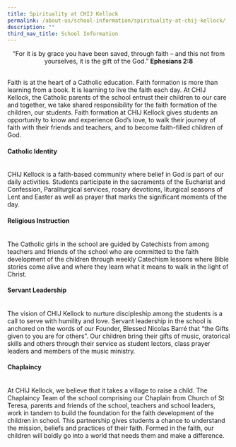 ```yaml
---
title: Spirituality at CHIJ Kellock
permalink: /about-us/school-information/spirituality-at-chij-kellock/
description: ""
third_nav_title: School Information
---
```

<p align="center">“For it is by grace you have been saved, through faith – and this not from yourselves, it is the gift of the God.” 
<b>Ephesians 2:8</b></p>
<br>
Faith is at the heart of a Catholic education. Faith formation is more than learning from a book. It is learning to live the faith each day. At CHIJ Kellock, the Catholic parents of the school entrust their children to our care and together, we take shared responsibility for the faith formation of the children, our students. Faith formation at CHIJ Kellock gives students an opportunity to know and experience God’s love, to walk their journey of faith with their friends and teachers, and to become faith-filled children of God. 
<br>
<h4> Catholic Identity </h4><br >
CHIJ Kellock is a faith-based community where belief in God is part of our daily activities. Students participate in the sacraments of the Eucharist and Confession, Paraliturgical services, rosary devotions, liturgical seasons of Lent and Easter as well as prayer that marks the significant moments of the day. 
<br>
<h4>Religious Instruction</h4><br >
The Catholic girls in the school are guided by Catechists from among teachers and friends of the school who are committed to the faith development of the children through weekly Catechism lessons where Bible stories come alive and where they learn what it means to walk in the light of Christ.
<br>
<h4>Servant Leadership</h4><br >
The vision of CHIJ Kellock to nurture discipleship among the students is a call to serve with humility and love. Servant leadership in the school is anchored on the words of our Founder, Blessed Nicolas Barré that “the Gifts given to you are for others”. Our children bring their gifts of music, oratorical skills and others through their service as student lectors, class prayer leaders and members of the music ministry. 
<br>
<h4>Chaplaincy</h4><br >
At CHIJ Kellock, we believe that it takes a village to raise a child. The Chaplaincy Team of the school comprising our Chaplain from Church of St Teresa, parents and friends of the school, teachers and school leaders, work in tandem to build the foundation for the faith development of the children in school. This partnership gives students a chance to understand the mission, beliefs and practices of their faith. Formed in the faith, our children will boldly go into a world that needs them and make a difference.<br>